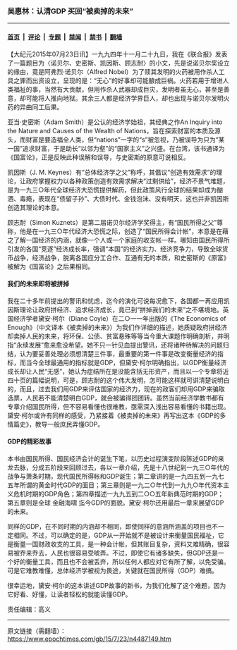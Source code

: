 ### 吴惠林：认清GDP 买回“被卖掉的未来”

---

#### [首页](../../../..?n4487149) &nbsp;|&nbsp; [评论](../../../../../epoch-comment?n4487149) &nbsp;|&nbsp; [专题](../../../../../epoch-special?n4487149) &nbsp;|&nbsp; [禁闻](../../../../../epoch-news?n4487149) &nbsp;|&nbsp; [禁书](../../../../../books?n4487149) &nbsp;|&nbsp; [翻墙](https://github.com/gfw-breaker/nogfw/blob/master/README.md?n4487149)


<div class="post_content" id="artbody" itemprop="articleBody">
 <!-- article content begin -->
 <p>
  【大纪元2015年07月23日讯】一九九四年十一月二十九日，我在《联合报》发表了一篇题目为〈诺贝尔、史密斯、凯因斯、顾志耐〉的小文，先是说诺贝尔奖设立的缘由，竟是阿弗烈‧诺贝尔（Alfred Nobel）为了赎其发明的火药被用作杀人工具之罪而出资设立，呈现的是：“无心”的好事却可能酿成巨祸。火药若用于增进人类福祉的事，当然有大贡献，但用作杀人武器却成巨灾，发明者虽无心，甚至是善意，却可能将人推向地狱。其余三人都是经济学界巨人，却也出现与诺贝尔发明火药的异曲同工后果。
 </p>
 <p>
  亚当‧史密斯（Adam Smith）是公认的经济学始祖，其经典之作An Inquiry into the Nature and Causes of the Wealth of Nations，旨在探索财富的本质及源头，而财富是要造福全人类，但“nations”一字的“s”被忽视，乃被误导为只为“某一国”追求财富，于是助长“以邻为壑”的“国家主义”之兴盛。在台湾，该书通译为《国富论》，正是反映此种误解和误导，与史密斯的原意可说相反。
 </p>
 <p>
  凯因斯（J. M. Keynes）有“总体经济学之父”称呼，其倡议“创造有效需求”的理论，让政府掌握权力以各种政策创造有效需求解决“过剩供给”，经济不景气难题，是为一九三○年代全球经济大恐慌提供解药，但此政策风行全球的结果却成为酗酒、毒瘾，表现在“债留子孙”、大债时代、金钱泡沬、没有明天，这也并非凯因斯创造其理论的本意。
 </p>
 <p>
  顾志耐（Simon Kuznets）是第二届诺贝尔经济学奖得主，有“国民所得之父”尊称，他是在一九三○年代经济大恐慌之际，创造了“国民所得会计帐”，本意是在藉之了解一国经济的内涵，就像一个人或一个家庭的收支帐一样。哪知由国民所得所引发的各国“竞逐”经济成长率，强调“本国”的经济实力、经济竞争力，导致全球货币战争，经济战争，脱离各国应分工合作、互通有无的本质，和史密斯的《原富》被解为《国富论》之后果相同。
 </p>
 <p>
  <h4>
   我们的未来即将被拼掉
  </h4>
  <p>
   我在二十多年前提出的警讯和忧虑，迄今的演化可说每况愈下，各国都一再应用凯因斯理论让政府拼经济、追求经济成长，竟已到“拼掉我们的未来”之不堪境地。英国经济学者黛安‧柯尔（Diane Coyle）在二○一一年出版的《The Economics of Enough》（中文译本《被卖掉的未来》）为我们作详细的描述，她质疑政府拼经济却卖掉人民的未来，将环保、公债、贫富悬殊等等当今重大课题作明确剖析，并明指“永续发展”愈来愈没希望。她不只一针见血提出警讯，还将诸种待解决的问题归结，认为要妥善处理必须想清楚三件事，最重要的第一件事是改变衡量经济的指标，而当今全球最通用的指标就是GDP，但黛安‧柯尔明确指出，以GDP衡量经济成长却让人民“无感”，她认为症结所在是没能含括无形资产，而且以一个专章将近四十页的篇幅说明，可是，顾志耐的这个伟大发明，怎可能这样就可讲清楚说明白的，而且，过去我们用GDP来评估国家的经济力，现在的政客们却用GDP来骗取选票，人民若不能清楚明白GDP，就会被骗得团团转。虽然当前经济学教书都有专章介绍国民所得，但不容易看懂也很难教，亟需深入浅出容易看懂的书籍出现。黛安‧柯尔或许有同样的感受，乃紧接着《被卖掉的未来》再写出这本《GDP的多情篇史》，教导一般庶民弄懂GDP。
  </p>
  <p>
   <h4>
    GDP的精彩故事
   </h4>
   <p>
    本书由国民所得、国民经济会计的诞生下笔，以历史过程演变阶段陈述GDP的来龙去脉，分成五阶段来回顾过去，各以一章介绍，先是十八世纪到一九三○年代的战争与萧条时期，现代国民所得帐和GDP诞生；第二章讲的是一九四五到一九七五年所谓的黄金时代GDP的面目；第三章则是一九二○年代到一九九○年代资本主义危机时期的GDP角色；第四章描述一九九五到二○○五年新典范时期的GDP；第五章则是全球
    <ok href="https://www.epochtimes.com/gb/tag/%E9%87%91%E8%9E%8D%E6%B5%B7%E5%95%B8.html">
     金融海啸
    </ok>
    迄今GDP的面貌。黛安‧柯尔还用最后一章来展望GDP的未来。
   </p>
   <p>
    同样的GDP，在不同时期的内涵却不相同，即使同样的意涵所涵盖的项目也不一定相同。不过，可以确定的是，GDP从一开始就不是被设计来衡量国民福祉，它是衡量一国财政收支的工具，是一种会计帐，但其账目复杂，资料又难精确，很容易被乔来乔去，人民也很容易受唬弄。不过，即使它有诸多缺失，但GDP还是一个好的衡量工具，而且也不会被丢弃，所以任何人都应对它有所了解，以免受骗。可是它难教难懂，总体经济学被视为畏途，关键就在国民所得（GDP）难搞。
   </p>
   <p>
    很幸运地，黛安‧柯尔的这本讲述GDP故事的新书，为我们化解了这个难题，因为它好看、好懂，让读者轻松的就能读懂GDP。
   </p>
   <p>
    责任编辑：高义
   </p>
   <!-- article content end -->
   <div id="below_article_ad">
   </div>
  </p>
 </p>
</div>


---

原文链接（需翻墙）：https://www.epochtimes.com/gb/15/7/23/n4487149.htm